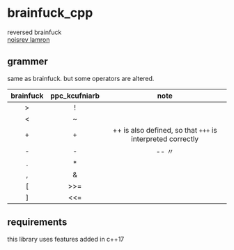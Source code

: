 # brainfuck_cpp #
  reversed brainfuck  
[noisrev lamron](README.md)

## grammer ##
  same as brainfuck. but some operators are altered.  

| brainfuck | ppc_kcufniarb |note|
|:--:|:--:|:--:|
|>|!||
|<|~||
|+|+|++ is also defined, so that `+++` is interpreted correctly|
|-|-|-- 〃|
|.|*||
|,|&||
|[|>>=||
|]|<<=||

## requirements ##
  this library uses features added in c++17  
